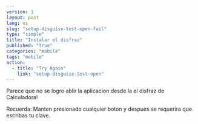 ```yaml
---
version: 1
layout: post
lang: es
slug: "setup-disguise-test-open-fail"
type: "simple"
title: "Instalar el disfraz"
published: "true"
categories: "mobile"
tags: "mobile"
action: 
  - title: "Try Again"
    link: "setup-disguise-test-open"
---
```


Parece que no se logro ablir la aplicacion desde la el disfraz de Calculadora!

Recuerda: Manten presionado cualquier boton y despues se requerira que escribas tu clave.

